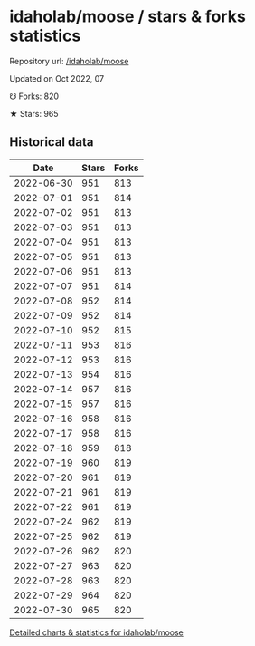 # idaholab/moose / stars & forks statistics

Repository url: [/idaholab/moose](https://github.com/idaholab/moose)

Updated on Oct 2022, 07

☋ Forks: 820

★ Stars: 965

## Historical data
| Date | Stars | Forks |
|------|-------|-------|
| 2022-06-30 | 951 | 813 | 
| 2022-07-01 | 951 | 814 | 
| 2022-07-02 | 951 | 813 | 
| 2022-07-03 | 951 | 813 | 
| 2022-07-04 | 951 | 813 | 
| 2022-07-05 | 951 | 813 | 
| 2022-07-06 | 951 | 813 | 
| 2022-07-07 | 951 | 814 | 
| 2022-07-08 | 952 | 814 | 
| 2022-07-09 | 952 | 814 | 
| 2022-07-10 | 952 | 815 | 
| 2022-07-11 | 953 | 816 | 
| 2022-07-12 | 953 | 816 | 
| 2022-07-13 | 954 | 816 | 
| 2022-07-14 | 957 | 816 | 
| 2022-07-15 | 957 | 816 | 
| 2022-07-16 | 958 | 816 | 
| 2022-07-17 | 958 | 816 | 
| 2022-07-18 | 959 | 818 | 
| 2022-07-19 | 960 | 819 | 
| 2022-07-20 | 961 | 819 | 
| 2022-07-21 | 961 | 819 | 
| 2022-07-22 | 961 | 819 | 
| 2022-07-24 | 962 | 819 | 
| 2022-07-25 | 962 | 819 | 
| 2022-07-26 | 962 | 820 | 
| 2022-07-27 | 963 | 820 | 
| 2022-07-28 | 963 | 820 | 
| 2022-07-29 | 964 | 820 | 
| 2022-07-30 | 965 | 820 | 


[Detailed charts & statistics for idaholab/moose](https://reviewgithub.com/rep/idaholab/moose)
